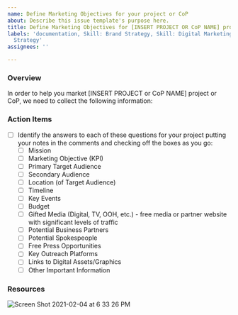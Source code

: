 ```yaml
---
name: Define Marketing Objectives for your project or CoP
about: Describe this issue template's purpose here.
title: Define Marketing Objectives for [INSERT PROJECT OR CoP NAME] project
labels: 'documentation, Skill: Brand Strategy, Skill: Digital Marketing, Skill: Media
  Strategy'
assignees: ''

---
```


### Overview

In order to help you market [INSERT PROJECT or CoP NAME] project or CoP, we need to collect the following information:

### Action Items
- [ ] Identify the answers to each of these questions for your project putting your notes in the comments and checking off the boxes as you go:
   - [ ] Mission
   - [ ] Marketing Objective (KPI)
   - [ ] Primary Target Audience
   - [ ] Secondary Audience
   - [ ] Location (of Target Audience)
   - [ ] Timeline
   - [ ] Key Events
   - [ ] Budget
   - [ ] Gifted Media (Digital, TV, OOH, etc.) - free media or partner website with significant levels of traffic
   - [ ] Potential Business Partners
   - [ ] Potential Spokespeople
   - [ ] Free Press Opportunities
   - [ ] Key Outreach Platforms
   - [ ] Links to Digital Assets/Graphics
   - [ ] Other Important Information

### Resources
![Screen Shot 2021-02-04 at 6 33 26 PM](https://user-images.githubusercontent.com/37763229/106981795-8cdaf280-6717-11eb-988e-931814ccd2dc.png)
